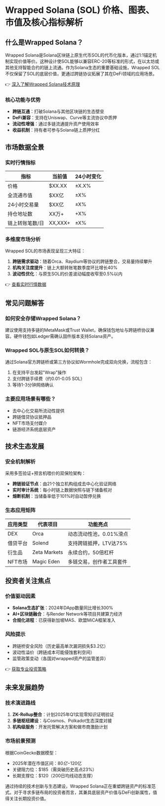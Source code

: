 # Wrapped Solana (SOL) 价格、图表、市值及核心指标解析

## 什么是Wrapped Solana？

Wrapped Solana是Solana区块链上原生代币SOL的代币化版本，通过1:1锚定机制实现价值等价。这种设计使SOL能够以兼容ERC-20等标准的形式，在以太坊或其他支持智能合约的链上流通。作为Solana生态的重要基础设施，Wrapped SOL不仅保留了SOL的底层价值，更通过跨链协议拓展了其在DeFi领域的应用场景。

👉 [深入了解Wrapped Solana技术原理](https://bit.ly/okx_welcome)

### 核心功能与优势
- **跨链互通**：打破Solana与其他区块链的生态壁垒
- **DeFi兼容**：支持在Uniswap、Curve等主流协议中质押
- **流动性增强**：通过多链流通提升资产使用效率
- **收益机制**：持有者可参与Solana链上质押分红

## 市场数据全景

### 实时行情指标

| 指标                | 当前值          | 24小时变化 |
|---------------------|-----------------|------------|
| 价格                | $XX.XX          | ±X.X%      |
| 全流通市值          | $XX亿           | ±X%        |
| 24小时交易量        | $XX亿           | ±X%        |
| 持仓地址数          | XX万+           | +X%        |
| 链上转账笔数/日     | XX,XXX+         | ±X%        |

### 多维度市场分析
Wrapped SOL的市场表现呈现三大特征：
1. **跨链需求驱动**：随着Orca、Raydium等协议的跨链整合，交易量持续攀升
2. **机构关注度提升**：链上大额转账笔数季度环比增长40%
3. **波动性优化**：与原生SOL的价差波动幅度收窄至0.5%以内

👉 [查看实时行情数据](https://bit.ly/okx_welcome)

## 常见问题解答

### 如何安全存储Wrapped Solana？
建议使用支持多链的MetaMask或Trust Wallet，确保钱包地址与跨链桥协议兼容。硬件钱包如Ledger需确认固件版本支持Solana资产。

### Wrapped SOL与原生SOL如何转换？
通过Solana官方跨链桥或第三方协议如Wormhole完成双向兑换，流程包含：
1. 在支持平台发起"Wrap"操作
2. 支付跨链手续费（约0.01-0.05 SOL）
3. 等待1-3分钟网络确认

### 主要应用场景有哪些？
- 去中心化交易所流动性提供
- 跨链借贷协议抵押品
- NFT市场支付媒介
- 链游经济系统底层资产

## 技术生态发展

### 安全机制解析
采用多签验证+预言机喂价的双保险架构：
- **跨链验证节点**：由21个独立机构组成去中心化验证网络
- **实时审计系统**：每小时链上数据快照与链下储备核对
- **熔断机制**：当储备率低于101%时自动暂停兑换

### 生态应用矩阵

| 应用类型       | 代表项目          | 功能亮点                  |
|----------------|-------------------|---------------------------|
| DEX            | Orca              | 动态流动性池，0.01%滑点   |
| 借贷平台       | Solend           | 支持跨链抵押，LTV达75%    |
| 衍生品         | Zeta Markets     | 永续合约，50倍杠杆        |
| NFT市场        | Magic Eden        | 多链交易，创作者工具套件  |

## 投资者关注焦点

### 价值驱动因素
- **Solana生态扩张**：2024年DApp数量同比增长300%
- **AI+区块链融合**：与Render Network等项目共建算力经济
- **合规化进程**：已获得新加坡MAS、欧盟MiCA框架准入

### 风险提示
- 跨链桥安全风险（历史最高单次漏洞损失$3.2亿）
- 波动性溢价（跨链成本可能侵蚀套利空间）
- 监管政策变动（各国对wrapped资产的监管差异）

👉 [获取专业投资策略](https://bit.ly/okx_welcome)

## 未来发展趋势

### 技术演进路线
1. **ZK-Rollup整合**：计划2025年Q1实现零知识证明验证
2. **多链枢纽建设**：与Cosmos、Polkadot生态深度对接
3. **机构级服务**：开发托管解决方案和做市商激励计划

### 市场前景预测
根据CoinGecko数据模型：
- 2025年潜在市值区间：$80亿-$120亿
- 关键阻力位：$185（需突破历史高点23%）
- 长期支撑位：$120（200日均线动态支撑）

通过持续的技术创新与生态建设，Wrapped Solana正在重塑跨链资产的标准范式。对于寻求多链布局的投资者而言，其兼具底层资产价值与DeFi创新属性，值得关注长期投资价值。